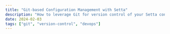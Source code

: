 ```yaml
---
title: "Git-based Configuration Management with Setta"
description: "How to leverage Git for version control of your Setta configurations, including branching strategies and CI/CD integration."
date: 2024-02-03
tags: ["git", "version-control", "devops"]
---
```

